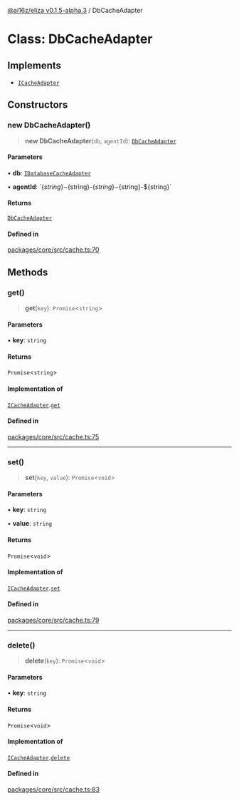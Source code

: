 [@ai16z/eliza v0.1.5-alpha.3](../index.md) / DbCacheAdapter

# Class: DbCacheAdapter

## Implements

- [`ICacheAdapter`](../interfaces/ICacheAdapter.md)

## Constructors

### new DbCacheAdapter()

> **new DbCacheAdapter**(`db`, `agentId`): [`DbCacheAdapter`](DbCacheAdapter.md)

#### Parameters

• **db**: [`IDatabaseCacheAdapter`](../interfaces/IDatabaseCacheAdapter.md)

• **agentId**: \`$\{string\}-$\{string\}-$\{string\}-$\{string\}-$\{string\}\`

#### Returns

[`DbCacheAdapter`](DbCacheAdapter.md)

#### Defined in

[packages/core/src/cache.ts:70](https://github.com/konstantine25b/eliza/blob/main/packages/core/src/cache.ts#L70)

## Methods

### get()

> **get**(`key`): `Promise`\<`string`\>

#### Parameters

• **key**: `string`

#### Returns

`Promise`\<`string`\>

#### Implementation of

[`ICacheAdapter`](../interfaces/ICacheAdapter.md).[`get`](../interfaces/ICacheAdapter.md#get)

#### Defined in

[packages/core/src/cache.ts:75](https://github.com/konstantine25b/eliza/blob/main/packages/core/src/cache.ts#L75)

***

### set()

> **set**(`key`, `value`): `Promise`\<`void`\>

#### Parameters

• **key**: `string`

• **value**: `string`

#### Returns

`Promise`\<`void`\>

#### Implementation of

[`ICacheAdapter`](../interfaces/ICacheAdapter.md).[`set`](../interfaces/ICacheAdapter.md#set)

#### Defined in

[packages/core/src/cache.ts:79](https://github.com/konstantine25b/eliza/blob/main/packages/core/src/cache.ts#L79)

***

### delete()

> **delete**(`key`): `Promise`\<`void`\>

#### Parameters

• **key**: `string`

#### Returns

`Promise`\<`void`\>

#### Implementation of

[`ICacheAdapter`](../interfaces/ICacheAdapter.md).[`delete`](../interfaces/ICacheAdapter.md#delete)

#### Defined in

[packages/core/src/cache.ts:83](https://github.com/konstantine25b/eliza/blob/main/packages/core/src/cache.ts#L83)
